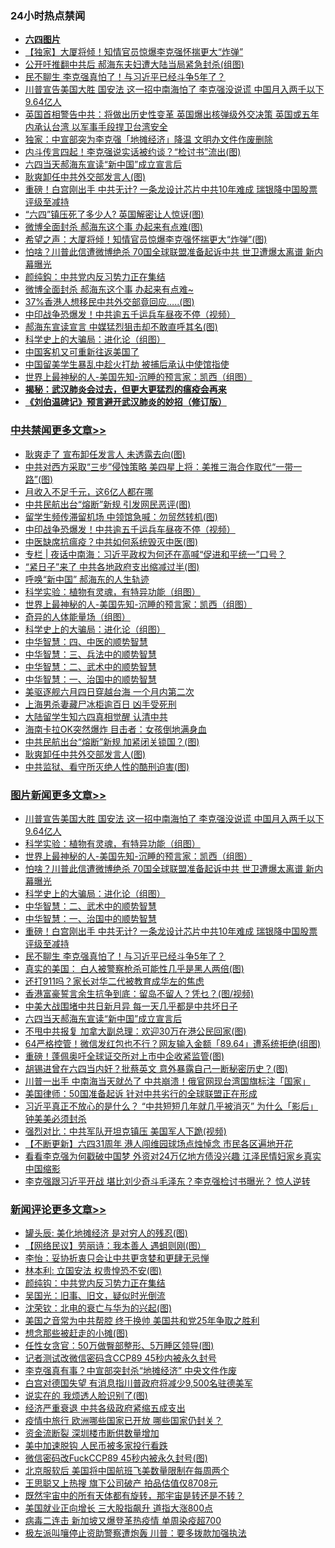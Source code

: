 <div class="catlist">
<h3>24小时热点禁闻</h3>
<ul>
<li><b><a href="64photo" target="_blank">六四图片</a></b></li>
<li><a href="https://github.com/fqnews/bnews/blob/master/comments/20200605/1340096.md">【独家】大厦将倾！知情官员惊爆李克强怀揣更大“炸弹”</a></li>
<li><a href="https://github.com/fqnews/bnews/blob/master/cbnews/20200605/1339980.md">公开吁推翻中共后 郝海东夫妇遭大陆当局紧急封杀(组图)</a></li>
<li><a href="https://github.com/fqnews/bnews/blob/master/topimagenews/20200605/1340121.md">民不聊生 李克强真怕了！与习近平已经斗争5年了？</a></li>
<li><a href="https://github.com/fqnews/bnews/blob/master/topimagenews/20200605/1340290.md">川普宣告美国大胜 国安法 这一招中南海怕了 李克强没说谎 中国月入两千以下9.64亿人</a></li>
<li><a href="https://github.com/fqnews/bnews/blob/master/comments/20200605/1340098.md">英国首相警告中共：将做出历史性变革 英国爆出核弹级外交决策 英国或五年内承认台湾 以军事手段捍卫台湾安全</a></li>
<li><a href="https://github.com/fqnews/bnews/blob/master/headline/20200605/1340210.md">独家：中宣部突为李克强「地摊经济」降温    文明办文件作废删除</a></li>
<li><a href="https://github.com/fqnews/bnews/blob/master/cbnews/20200605/1340056.md">内斗传言四起！李克强说实话被约谈？“检讨书”流出(图)</a></li>
<li><a href="https://github.com/fqnews/bnews/blob/master/topimagenews/20200605/1340002.md">六四当天郝海东宣读“新中国”成立宣言后</a></li>
<li><a href="https://github.com/fqnews/bnews/blob/master/cbnews/20200605/1340134.md">耿爽卸任中共外交部发言人(图)</a></li>
<li><a href="https://github.com/fqnews/bnews/blob/master/topimagenews/20200605/1340174.md">重磅！白宫刚出手 中共无计? 一条龙设计芯片中共10年难成 瑞银降中国股票评级至减持</a></li>
<li><a href="https://github.com/fqnews/bnews/blob/master/cbnews/20200605/1339979.md">“六四”镇压死了多少人? 英国解密让人惊讶(图)</a></li>
<li><a href="https://github.com/fqnews/bnews/blob/master/cbnews/20200605/1340082.md">微博全面封杀 郝海东这个事 办起来有点难(图)</a></li>
<li><a href="https://github.com/fqnews/bnews/blob/master/finance/20200605/1340152.md">希望之声：大厦将倾！知情官员惊爆李克强怀揣更大“炸弹”(图)</a></li>
<li><a href="https://github.com/fqnews/bnews/blob/master/topimagenews/20200605/1340238.md">怕啥？川普此信遭微博绝杀 70国全球联盟准备起诉中共 世卫遭爆太离谱 新内幕曝光</a></li>
<li><a href="https://github.com/fqnews/bnews/blob/master/baitai/20200606/1340382.md">颜纯鈎&#65306;中共党内反习势力正在集结</a></li>
<li><a href="https://github.com/fqnews/bnews/blob/master/comments/20200605/1340038.md">微博全面封杀 郝海东这个事 办起来有点难~</a></li>
<li><a href="https://github.com/fqnews/bnews/blob/master/cbnews/20200605/1340029.md">37%香港人想移民中共外交部竟回应…..(图)</a></li>
<li><a href="https://github.com/fqnews/bnews/blob/master/cbnews/20200606/1340416.md">中印战争恐爆发！中共逾五千运兵车昼夜不停（视频）</a></li>
<li><a href="https://github.com/fqnews/bnews/blob/master/cnnews/20200605/1340043.md">郝海东宣读宣言 中媒猛烈狙击却不敢直呼其名(图)</a></li>
<li><a href="https://github.com/fqnews/bnews/blob/master/comments/20200605/783246.md">科学史上的大骗局：进化论（组图）</a></li>
<li><a href="https://github.com/fqnews/bnews/blob/master/worldnews/usa/20200606/1340383.md">中国客机又可重新往返美国了</a></li>
<li><a href="https://github.com/fqnews/bnews/blob/master/comments/20200605/1340039.md">中国留美学生暴乱中趁火打劫 被捕后承认中使馆指使</a></li>
<li><a href="https://github.com/fqnews/bnews/blob/master/comments/20200605/783244.md">世界上最神秘的人-美国先知-沉睡的预言家：凯西（组图）</a></li>
<li><b><a href="https://github.com/fqnews/bnews/blob/master/comments/20200211/1275071.md" target="_blank">揭秘：武汉肺炎会过去，但更大更猛烈的瘟疫会再来</a></b></li>
<li><b><a href="https://github.com/fqnews/bnews/blob/master/comments/20200207/1272816.md" target="_blank">《刘伯温碑记》预言避开武汉肺炎的妙招（修订版）</a></b></li>
</ul>
</div>

<div class="catlist">
<h3><a href="https://github.com/fqnews/bnews/blob/master/cbnews/" target="_blank">中共禁闻</a><span><a href="https://github.com/fqnews/bnews/blob/master/cbnews/" target="_blank" rel="nofollow">更多文章>></a></span></h3>
<ul>
<li><a href="https://github.com/fqnews/bnews/blob/master/cbnews/20200606/1340501.md" target="_blank">耿爽走了 宣布卸任发言人 未透露去向(图)</a></li>
<li><a href="https://github.com/fqnews/bnews/blob/master/cbnews/20200606/1340490.md" target="_blank">中共对西方采取“三步”侵蚀策略 美四星上将：美推三海合作取代“一带一路”(图)</a></li>
<li><a href="https://github.com/fqnews/bnews/blob/master/cbnews/20200606/783194.md" target="_blank">月收入不足千元，这6亿人都在哪</a></li>
<li><a href="https://github.com/fqnews/bnews/blob/master/cbnews/20200606/1340436.md" target="_blank">中共民航出台“熔断”新规 引发网民恶评(图)</a></li>
<li><a href="https://github.com/fqnews/bnews/blob/master/cbnews/20200606/1340422.md" target="_blank">留学生频传滞留机场 中领馆急喊：勿贸然转机(图)</a></li>
<li><a href="https://github.com/fqnews/bnews/blob/master/cbnews/20200606/1340416.md" target="_blank">中印战争恐爆发！中共逾五千运兵车昼夜不停（视频）</a></li>
<li><a href="https://github.com/fqnews/bnews/blob/master/cbnews/20200606/1340411.md" target="_blank">中医缺席抗瘟疫？中共如何系统毁灭中医(图)</a></li>
<li><a href="https://github.com/fqnews/bnews/blob/master/cbnews/20200606/1340384.md" target="_blank">专栏 | 夜话中南海：习近平政权为何还在高喊“促进和平统一”口号？</a></li>
<li><a href="https://github.com/fqnews/bnews/blob/master/cbnews/20200605/1340318.md" target="_blank">“紧日子”来了 中共各地政府支出缩减过半(图)</a></li>
<li><a href="https://github.com/fqnews/bnews/blob/master/cbnews/20200605/1340315.md" target="_blank">呼唤“新中国” 郝海东的人生轨迹</a></li>
<li><a href="https://github.com/fqnews/bnews/blob/master/comments/20200605/783205.md" target="_blank">科学实验：植物有灵魂，有特异功能（组图）</a></li>
<li><a href="https://github.com/fqnews/bnews/blob/master/comments/20200605/783244.md" target="_blank">世界上最神秘的人-美国先知-沉睡的预言家：凯西（组图）</a></li>
<li><a href="https://github.com/fqnews/bnews/blob/master/comments/20200605/783245.md" target="_blank">奇异的人体能量场（组图）</a></li>
<li><a href="https://github.com/fqnews/bnews/blob/master/comments/20200605/783246.md" target="_blank">科学史上的大骗局：进化论（组图）</a></li>
<li><a href="https://github.com/fqnews/bnews/blob/master/comments/20200605/783247.md" target="_blank">中华智慧：四、中医的顺势智慧</a></li>
<li><a href="https://github.com/fqnews/bnews/blob/master/comments/20200605/783248.md" target="_blank">中华智慧：三、兵法中的顺势智慧</a></li>
<li><a href="https://github.com/fqnews/bnews/blob/master/comments/20200605/783249.md" target="_blank">中华智慧：二、武术中的顺势智慧</a></li>
<li><a href="https://github.com/fqnews/bnews/blob/master/comments/20200605/1340202.md" target="_blank">中华智慧：一、治国中的顺势智慧</a></li>
<li><a href="https://github.com/fqnews/bnews/blob/master/cbnews/20200605/1340179.md" target="_blank">美驱逐舰六月四日穿越台海 一个月内第二次</a></li>
<li><a href="https://github.com/fqnews/bnews/blob/master/cbnews/20200605/1340178.md" target="_blank">上海男杀妻藏尸冰柜逾百日 凶手受死刑</a></li>
<li><a href="https://github.com/fqnews/bnews/blob/master/cbnews/20200605/1340177.md" target="_blank">大陆留学生知六四真相觉醒 认清中共</a></li>
<li><a href="https://github.com/fqnews/bnews/blob/master/cbnews/20200605/1340175.md" target="_blank">海南卡拉OK突然爆炸 目击者：女孩倒地满身血</a></li>
<li><a href="https://github.com/fqnews/bnews/blob/master/cbnews/20200605/1340151.md" target="_blank">中共民航出台“熔断”新规 加紧闭关锁国？(图)</a></li>
<li><a href="https://github.com/fqnews/bnews/blob/master/cbnews/20200605/1340134.md" target="_blank">耿爽卸任中共外交部发言人(图)</a></li>
<li><a href="https://github.com/fqnews/bnews/blob/master/cbnews/20200605/1340107.md" target="_blank">中共监狱、看守所灭绝人性的酷刑迫害(图)</a></li>

</ul>
</div>
<div class="catlist">
<h3><a href="https://github.com/fqnews/bnews/blob/master/topimagenews/" target="_blank">图片新闻</a><span><a href="https://github.com/fqnews/bnews/blob/master/topimagenews/" target="_blank" rel="nofollow">更多文章>></a></span></h3>
<ul>
<li><a href="https://github.com/fqnews/bnews/blob/master/topimagenews/20200605/1340290.md" target="_blank">川普宣告美国大胜 国安法 这一招中南海怕了 李克强没说谎 中国月入两千以下9.64亿人</a></li>
<li><a href="https://github.com/fqnews/bnews/blob/master/comments/20200605/783205.md" target="_blank">科学实验：植物有灵魂，有特异功能（组图）</a></li>
<li><a href="https://github.com/fqnews/bnews/blob/master/comments/20200605/783244.md" target="_blank">世界上最神秘的人-美国先知-沉睡的预言家：凯西（组图）</a></li>
<li><a href="https://github.com/fqnews/bnews/blob/master/topimagenews/20200605/1340238.md" target="_blank">怕啥？川普此信遭微博绝杀 70国全球联盟准备起诉中共 世卫遭爆太离谱 新内幕曝光</a></li>
<li><a href="https://github.com/fqnews/bnews/blob/master/comments/20200605/783246.md" target="_blank">科学史上的大骗局：进化论（组图）</a></li>
<li><a href="https://github.com/fqnews/bnews/blob/master/comments/20200605/783249.md" target="_blank">中华智慧：二、武术中的顺势智慧</a></li>
<li><a href="https://github.com/fqnews/bnews/blob/master/comments/20200605/1340202.md" target="_blank">中华智慧：一、治国中的顺势智慧</a></li>
<li><a href="https://github.com/fqnews/bnews/blob/master/topimagenews/20200605/1340174.md" target="_blank">重磅！白宫刚出手 中共无计? 一条龙设计芯片中共10年难成 瑞银降中国股票评级至减持</a></li>
<li><a href="https://github.com/fqnews/bnews/blob/master/topimagenews/20200605/1340121.md" target="_blank">民不聊生 李克强真怕了！与习近平已经斗争5年了？</a></li>
<li><a href="https://github.com/fqnews/bnews/blob/master/topimagenews/20200605/1340120.md" target="_blank">真实的美国： 白人被警察枪杀可能性几乎是黑人两倍(图)</a></li>
<li><a href="https://github.com/fqnews/bnews/blob/master/topimagenews/20200605/1340081.md" target="_blank">还打911吗？家长对华二代被教育成华左的焦虑</a></li>
<li><a href="https://github.com/fqnews/bnews/blob/master/topimagenews/20200605/1340076.md" target="_blank">香港富豪誓言余生抗争到底：留岛不留人？凭乜？(图/视频)</a></li>
<li><a href="https://github.com/fqnews/bnews/blob/master/topimagenews/20200605/1340055.md" target="_blank">中美大战围堵中共日新月异 每一天几乎都是中共坏日子</a></li>
<li><a href="https://github.com/fqnews/bnews/blob/master/topimagenews/20200605/1340002.md" target="_blank">六四当天郝海东宣读“新中国”成立宣言后</a></li>
<li><a href="https://github.com/fqnews/bnews/blob/master/topimagenews/20200605/1340001.md" target="_blank">不甩中共报复 加拿大副总理：欢迎30万在港公民回家(图)</a></li>
<li><a href="https://github.com/fqnews/bnews/blob/master/topimagenews/20200605/1340000.md" target="_blank">64严格控管！微信发红包也不行？网友输入金额「89.64」遭系统拒绝(组图)</a></li>
<li><a href="https://github.com/fqnews/bnews/blob/master/topimagenews/20200605/1339951.md" target="_blank">重磅！蓬佩奥吁全球证交所对上市中企收紧监管(图)</a></li>
<li><a href="https://github.com/fqnews/bnews/blob/master/topimagenews/20200605/1339888.md" target="_blank">胡锡进曾在六四当内奸？批蔡英文 意外暴露自己一断秘密历史？(图)</a></li>
<li><a href="https://github.com/fqnews/bnews/blob/master/topimagenews/20200604/1339678.md" target="_blank">川普一出手 中南海当天就怂了 中共崩溃！俄官网现台湾国旗标注「国家」</a></li>
<li><a href="https://github.com/fqnews/bnews/blob/master/topimagenews/20200604/1339677.md" target="_blank">美国律师：50国准备起诉 针对中共劣行的全球联盟正在形成</a></li>
<li><a href="https://github.com/fqnews/bnews/blob/master/topimagenews/20200604/1339660.md" target="_blank">习近平真正不放心的是什么？ &#8220;中共短短几年就几乎被消灭&#8221; 为什么「影后」钟美美必须封杀</a></li>
<li><a href="https://github.com/fqnews/bnews/blob/master/topimagenews/20200604/1339646.md" target="_blank">强烈对比：中共军队开坦克镇压 美国军人下跪(视频)</a></li>
<li><a href="https://github.com/fqnews/bnews/blob/master/topimagenews/20200604/1339645.md" target="_blank">【不断更新】六四31周年 港人闯维园球场点烛悼念 市民各区遍地开花</a></li>
<li><a href="https://github.com/fqnews/bnews/blob/master/topimagenews/20200604/1339617.md" target="_blank">看看李克强为何戳破中国梦 外资对24万亿地方债没兴趣 江泽民情妇家乡真实中国缩影</a></li>
<li><a href="https://github.com/fqnews/bnews/blob/master/topimagenews/20200604/1339565.md" target="_blank">李克强跟习近平开战 堪比刘少奇斗毛泽东？李克强检讨书曝光？ 惊人逆转</a></li>

</ul>
</div>
<div class="catlist">
<h3><a href="https://github.com/fqnews/bnews/blob/master/comments/" target="_blank">新闻评论</a><span><a href="https://github.com/fqnews/bnews/blob/master/comments/" target="_blank" rel="nofollow">更多文章>></a></span></h3>
<ul>
<li><a href="https://github.com/fqnews/bnews/blob/master/comments/20200606/1340509.md" target="_blank">罐头辰: 美化地摊经济 是对穷人的残忍(图)</a></li>
<li><a href="https://github.com/fqnews/bnews/blob/master/comments/20200606/1340508.md" target="_blank">【网络民议】劳丽诗：我本善人 遇蛆则刚(图）</a></li>
<li><a href="https://github.com/fqnews/bnews/blob/master/comments/20200606/1340502.md" target="_blank">李怡：妥协折衷只会让中共更贪婪和更肆无忌惮</a></li>
<li><a href="https://github.com/fqnews/bnews/blob/master/comments/20200606/1340497.md" target="_blank">林本利: 立国安法 权贵惶恐不安(图)</a></li>
<li><a href="https://github.com/fqnews/bnews/blob/master/comments/20200606/1340496.md" target="_blank">颜纯钩：中共党内反习势力正在集结</a></li>
<li><a href="https://github.com/fqnews/bnews/blob/master/comments/20200606/1340495.md" target="_blank">吴国光：旧事、旧文，疑似时光倒流</a></li>
<li><a href="https://github.com/fqnews/bnews/blob/master/comments/20200606/1340494.md" target="_blank">沈荣钦：北电的衰亡与华为的兴起(图)</a></li>
<li><a href="https://github.com/fqnews/bnews/blob/master/comments/20200606/1340489.md" target="_blank">美国之音常为中共帮腔 终于换帅 美国共和党25年争取之胜利</a></li>
<li><a href="https://github.com/fqnews/bnews/blob/master/comments/20200606/1340481.md" target="_blank">想念那些被赶走的小摊(图)</a></li>
<li><a href="https://github.com/fqnews/bnews/blob/master/comments/20200606/1340480.md" target="_blank">任性女贪官：50万做臀部整形、5万睡区领导(图)</a></li>
<li><a href="https://github.com/fqnews/bnews/blob/master/comments/20200606/1340470.md" target="_blank">记者测试改微信密码含CCP89  45秒内被永久封号</a></li>
<li><a href="https://github.com/fqnews/bnews/blob/master/comments/20200606/1340469.md" target="_blank">李克强真有事？中宣部突封杀“地摊经济” 中央文件作废</a></li>
<li><a href="https://github.com/fqnews/bnews/blob/master/comments/20200606/1340468.md" target="_blank">白宫对德国失望 有消息指川普政府将减少9,500名驻德美军</a></li>
<li><a href="https://github.com/fqnews/bnews/blob/master/comments/20200606/1340460.md" target="_blank">说实在的 我烦透人脸识别了(图)</a></li>
<li><a href="https://github.com/fqnews/bnews/blob/master/comments/20200606/1340455.md" target="_blank">经济严重衰退 中共各级政府紧缩五成支出</a></li>
<li><a href="https://github.com/fqnews/bnews/blob/master/comments/20200606/1340454.md" target="_blank">疫情中旅行 欧洲哪些国家已开放 哪些国家仍封关？</a></li>
<li><a href="https://github.com/fqnews/bnews/blob/master/comments/20200606/1340447.md" target="_blank">资金流断裂 深圳楼市断供数量增加</a></li>
<li><a href="https://github.com/fqnews/bnews/blob/master/comments/20200606/1340446.md" target="_blank">美中加速脱钩  人民币被多家投行看跌</a></li>
<li><a href="https://github.com/fqnews/bnews/blob/master/comments/20200606/1340444.md" target="_blank">微信密码改FuckCCP89 45秒内被永久封号(图)</a></li>
<li><a href="https://github.com/fqnews/bnews/blob/master/comments/20200606/1340443.md" target="_blank">北京服软后 美国将中国航班飞美数量限制在每周两个</a></li>
<li><a href="https://github.com/fqnews/bnews/blob/master/comments/20200606/1340442.md" target="_blank">王思聪又上热搜 旗下公司破产 拍品估值仅8708元</a></li>
<li><a href="https://github.com/fqnews/bnews/blob/master/comments/20200606/1340438.md" target="_blank">既然宇宙中的所有天体都有旋转，那宇宙是转还是不转？</a></li>
<li><a href="https://github.com/fqnews/bnews/blob/master/comments/20200606/1340435.md" target="_blank">美国就业正向增长 三大股指飙升 道指大涨800点</a></li>
<li><a href="https://github.com/fqnews/bnews/blob/master/comments/20200606/1340428.md" target="_blank">病毒二连击 新加坡又爆登革热疫情 单周染疫超700</a></li>
<li><a href="https://github.com/fqnews/bnews/blob/master/comments/20200606/1340388.md" target="_blank">极左派叫嚷停止资助警察遭炮轰 川普：要多拨款加强执法</a></li>

</ul>
</div>